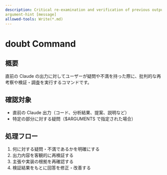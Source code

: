 ```yaml
---
description: Critical re-examination and verification of previous outputs
argument-hint [message]
allowed-tools: Write(*.md)
---
```


# doubt Command

## 概要

直前の Claude の出力に対してユーザーが疑問や不満を持った際に、批判的な再考察や検証・調査を実行するコマンドです。

## 確認対象

- 直前の Claude 出力（コード、分析結果、提案、説明など）
- 特定の部分に対する疑問（$ARGUMENTS で指定された場合）

## 処理フロー

1. 何に対する疑問・不満であるかを明確にする
2. 出力内容を客観的に再検証する
3. 主張や実装の根拠を再確認する
4. 検証結果をもとに回答を修正・改善する
